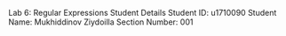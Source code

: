 Lab 6: Regular Expressions
Student Details
Student ID: u1710090
Student Name: Mukhiddinov Ziydoilla
Section Number: 001
